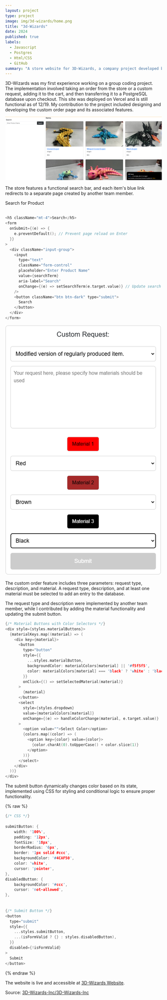 ```yaml
---
layout: project
type: project
image: img/3d-wizards/home.png
title: "3d-Wizards"
date: 2024
published: true
labels:
  - Javascript
  - Postgres
  - Html/CSS
  - GitHub
summary: "A store website for 3D-Wizards, a company project developed by my team during the ICS 314 course."
---
```


3D-Wizards was my first experience working on a group coding project. The implementation involved taking an order from the store or a custom request, adding it to the cart, and then transferring it to a PostgreSQL database upon checkout. This site was deployed on Vercel and is still functional as of 12/19. My contribution to the project included designing and developing the custom order page and its associated features.

<img class="img-fluid" src="../img/3d-wizards/store.png">

The store features a functional search bar, and each item's blue link redirects to a separate page created by another team member.

Search for Product

```cpp

<h5 className="mt-4">Search</h5>
<form
  onSubmit={(e) => {
    e.preventDefault(); // Prevent page reload on Enter
  }}
>
  <div className="input-group">
    <input
      type="text"
      className="form-control"
      placeholder="Enter Product Name"
      value={searchTerm}
      aria-label="Search"
      onChange={(e) => setSearchTerm(e.target.value)} // Update search term
    />
    <button className="btn btn-dark" type="submit">
      Search
    </button>
  </div>
</form>

```

<img class="img-fluid" src="../img/3d-wizards/custom.png">

The custom order feature includes three parameters: request type, description, and material. A request type, description, and at least one material must be selected to add an entry to the database.

The request type and description were implemented by another team member, while I contributed by adding the material functionality and updating the submit button.

```cpp
{/* Material Buttons with Color Selectors */}
<div style={styles.materialButtons}>
  {materialKeys.map((material) => (
    <div key={material}>
      <button
        type="button"
        style={{
          ...styles.materialButton,
          backgroundColor: materialColors[material] || '#f5f5f5',
          color: materialColors[material] === 'black' ? 'white' : 'black',
        }}
        onClick={() => setSelectedMaterial(material)}
      >
        {material}
      </button>
      <select
        style={styles.dropdown}
        value={materialColors[material]}
        onChange={(e) => handleColorChange(material, e.target.value)}
      >
        <option value="">Select Color</option>
        {colors.map((color) => (
          <option key={color} value={color}>
            {color.charAt(0).toUpperCase() + color.slice(1)}
          </option>
        ))}
      </select>
    </div>
  ))}
</div>

```

The submit button dynamically changes color based on its state, implemented using CSS for styling and conditional logic to ensure proper functionality.

{% raw %}
```cpp
{/* CSS */}

submitButton: {
    width: '100%',
    padding: '12px',
    fontSize: '18px',
    borderRadius: '6px',
    border: '1px solid #ccc',
    backgroundColor: '#4CAF50',
    color: 'white',
    cursor: 'pointer',
},
disabledButton: {
    backgroundColor: '#ccc',
    cursor: 'not-allowed',
},


{/* Submit Button */}
<button
  type="submit"
  style={{
    ...styles.submitButton,
    ...(isFormValid ? {} : styles.disabledButton),
  }}
  disabled={!isFormValid}
>
  Submit
</button>

```
{% endraw %}

The website is live and accessible at [3D-Wizards Website](https://3-d-wizards-inc-two.vercel.app/).

Source: <a href="https://github.com/orgs/3D-Wizards-Inc/repositories">3D-Wizards-Inc/3D-Wizards-Inc</a>